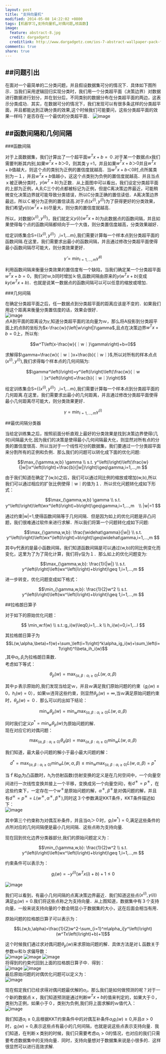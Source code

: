```yaml
---
layout: post
title: "支持向量机"
modified: 2014-05-08 14:22:02 +0800
tags: [机器学习,支持向量机,对偶问题,核函数]
image:
  feature: abstract-8.jpg
  credit: dargadgetz
  creditlink: http://www.dargadgetz.com/ios-7-abstract-wallpaper-pack-for-iphone-5-and-ipod-touch-retina/
comments: true
share: true
---
```

##问题引出
--------------
在面对一个最简单的二分类问题，并且假设数据集可分的情况下．具体如下图所示．当我们采用逻辑回归实现分类时，我们用一个分类超平面（决策边界）对数据进行数据进行划分，并在划分后，不同类别的数据分布在分类超平面的两边，这表示分类成功．其实，在数据可分的情况下，我们发现可以有很多条这样的分类超平面，并且都能达到正确分类的效果,这个时候我们可能要问，这些分类超平面的效果一样吗？是否存在一个最优的分类超平面．
![image](../images/140508/1.png)

##函数间隔和几何间隔     
--------------

###函数间隔     

对于上面数据集，我们计算出了一个超平面$w^Tx+b=０$.对于某一个数据点x我们需要判断其内别,如果$w^Tx+b＞0$，则其类ｙ=1，并且如果$w^Tx+b＞0$并且$w^Tx+b$值越大，则这个点的类别为正例的置信度就越高．当$w^Tx+b＜0$时,点所属类别为－１，并且$w^Tx+b$值越小，这这个点类别为负例的置信度就越高．并且当点ｘ被正确分类时，$y(w^T+b)$为正数．从上面图中可以看出，我们设定分类超平面的上部为正例，A,B,C三个的点都被标记为正例，但是C离决策边界最近，可能稍微变化决策边界就可能导致分类错误，所以C分类正确的置信读低．A离决策边界最远，所以Ｃ被分为正例的置信读高.对于点$\left(x^\left(i\right),y^\left(i\right)\right)$为了获得更好的分类效果，我们希望$y\left(i\right)(w^Tx+b)$尽量大，则分类的置信度就越高．

所以，对数据$\left(x^\left(i\right),y^\left(i\right)\right)$，我们就定义$y\left(i\right)(w^Tx+b)$为此数据点的函数间隔，并且如果使得每个点的函数间隔都倾向于一个大值，则分类置信度越高，分类效果越好．   

给定训练集合S={($x^\left(i\right),y^\left(i\right)）$,i=1,...m},我们需要计算每一个样本点到分类超平面的函数间隔.在这里，我们需要求出最小的函数间隔，并且通过修改分类超平面使得最小函数间隔尽可能大，则分类效果更好．     
     
$$\widehat{\gamma}=\min_{i=1,...,m}\widehat\gamma^\left(i\right)$$  

利用函数间隔来衡量分类效果的置信度有一个缺陷，当我们确定某一个分类超平面$w^Tx+b=0$，我们对ｗ,b同时增加ｋ倍,函数间隔由原来的$y\left(w^Tx+b\right)$变成$ky\left(w^Tx+b\right)$．也就是说某一数据点的函数间隔可以可以任意的缩放或增加．

###几何间隔      

在确定分类超平面之后，任一数据点到分类超平面的距离应该是不变的．如果我们用这个距离来衡量分类置信度的话，效果会很好．      
![image](../images/140508/2.png)    
点A到平面的距离设为$\gamma$,知道分类超平面的法向量为ｗ，那么将A投影到分类超平面上的点B的坐标为$x-\frac{w}{\left|w\right|}\gamma$,且点在决策边界$w^Tx+b=0$上，所以有:        
            

$$w^T\left(x-\frac{w}{｜w｜}\gamma\right)+b=0$$        

求解得$\gamma=\frac{w}{｜w｜}x+\frac{b}{｜w｜}$,所以对所有的样本点点$\left(x^\left(i\right),y^\left(i\right)\right)$,我们求得每个样本点的几何间隔为:      
 
$$\gamma^\left(i\right)=y^\left(i\right)\left(\frac{w}{｜w｜}x^\left(i\right)+\frac{b}{｜w｜}\right)$$             

给定训练集合S={($x^\left(i\right),y^\left(i\right)）$,i=1,...m},我们需要计算每一个样本点到分类超平面的几何距离.在这里，我们需要求出最小的几何距离，并且通过修改分类超平面使得最小几何距离尽可能大，则分类效果更好．        

$$\gamma=\min_{i=1,...,m}\gamma^\left(i\right)$$    

##最优间隔分类器    

当给定训练集之后，按照前面分析直观上最好的分类效果是找到决策边界使得(几何)间隔最大化.因为我们的决策是使得最小几何间隔最大化，则显然对所有点的分类的置信度很高．所以当对于一个线性可分的数据集，我们要通过一个分类超平面来分割所有的正例和负例．那么我们的问题可以转化成下面的优化问题:   

$$\max_{\gamma,w,b}   \gamma \\
 s.t.    y^\left(i\right)\left(\frac{w}{|w|}x^\left(i\right)+\frac{b}{|w|}\right)\geq\gamma,i=1,...,m
$$      

由于我们知道在确定了(w,b)之后，我们可以通过同比例的缩放或增加(w,b),所以我们可以通过相应的扩张比例使得｜w｜的值为１．所以优化问题转化成如下形式：     

$$\max_{\gamma,w,b}   \gamma \\
 s.t.    y^\left(i\right)\left(wx^\left(i\right)+b\right)\geq\gamma,i=1,...,m　\\
 |w|=1
$$  


通过约束|w|=1,使得函数间隔等于几何间隔．但是因为如上的优化问题是非凸问题，我们很难通过软件来进行求解．所以我们将第一个问题转化成如下问题:     

$$\max_{\gamma,w,b}:  \frac{\widehat\gamma}{|w|} \\
 s.t.    y^\left(i\right)\left(wx^\left(i\right)+b\right)\geq\widehat\gamma,i=1,...,m
$$      

其中$\widehat\gamma$代表的是最小函数间隔，我们知道函数间隔是可以通过(w,b)的同比例变化而变化，这里为了为了简化计算，我们将$\widehat\gamma$设为１．那么如上的优化问题变为:     

$$\max_{\gamma,w,b}:  \frac{1}{|w|} \\
 s.t.    y^\left(i\right)\left(wx^\left(i\right)+b\right)\geq 1,i=1,...,m
$$          

进一步转变，优化问题变成如下格式：       
     
$$\min_{\gamma,w,b}: \frac{1}{2}w^2 \\
 s.t.    y^\left(i\right)\left(wx^\left(i\right)+b\right)\geq 1,i=1,...,m
$$

##拉格朗日算子  

对于如下的原始优化问题：    
      
$$ \min_w:f(w) \\
s.t.:g_i(w)\leq0,i=1,...k  \\
h_i(w)=0,i=1,...l   
$$          
        
其拉格朗日算子为$$L(w,\alpha,\beta)=f(w)+\sum_\left(i=1\right)^k\alpha_ig_i(w)+\sum_\left(i=1\right)^l\beta_ih_i(w)$$,其中$\alpha_i,\beta_i$为拉格朗日乘数．        
考虑如下等式：     

$$\theta_p(w)=\max_\left(\alpha,\beta:\alpha_i\geq0\right)L(w,\alpha,\beta)$$    

其中ｐ表示原始的,我们发现当给定ｗ，并且ｗ满足我们原始问题的约束（$g_i(w)\leq0，h_i(w)=0$），如果ｗ违背这些约束，则显然$\theta_p(w)=\infty$,当ｗ满足原始问题约束时，$\theta_p(w)=０$．那么可以的出如下结论：  
       
$$\min_w\theta_p(w)=\min_w\max_\left(\alpha,\beta:\alpha_i\geq0\right)L(w,\alpha,\beta)$$       

同时我们定义$p^*=\min_w\theta_p(w)$为原始问题的解．     
现在对应它的对偶问题：     

$$\max_\left(\alpha,\beta:\alpha_i\geq0\right)\theta_d(p)=\max_\left(\alpha,\beta:\alpha_i\geq0\right)\min_wL(w,\alpha,\beta)$$     

我们知道，最大最小问题的解小于最小最大问题的解：     
   
$$d^*=\max_\left(\alpha,\beta:\alpha_i\geq0\right)\min_wL(w,\alpha,\beta)\leq\min_w\max_\left(\alpha,\beta:\alpha_i\geq0\right)L(w,\alpha,\beta)=p^*$$    

当ｆ和$g_i$为凸函数时，$h_i$为仿射函数(仿射变换的定义是在几何空间中，一个向量空间进行一次线性变换并接上一个平移，变换成另一个向量空间)，有$d^＊=p^＊$，在这些约束下，一定存在一个$w^＊$是原始问题的解，$\alpha^＊,\beta^＊$是对偶问题的解，并且有$d^＊=p^＊=L(w^＊,\alpha^＊,\beta^＊)$,同时这３个参数满足KKT条件，KKT条件描述如下：      
![image](../images/140508/3.png)		

其中第三个约束称为对偶互补条件，并且当$a_i＞０$时，$g_i(w^*)=0$,满足这些条件的点所对应的几何间隔便是最小几何间隔．这些点称为支持向量.

现在回到优化边界分类器部分,我们的原始问题定义为：       
    
$$\min_{\gamma,w,b}: \frac{1}{2}w^2 \\
 s.t.    y^\left(i\right)\left(wx^\left(i\right)+b\right)\geq 1,i=1,...,m
$$          

约束条件可以表示为：        


$$g_i(w)=-y^\left(i\right)(w^Tx\left(i\right)+b)+1\leq0$$    		

![image](../images/140508/4.png)    

我们可以看到，有最小几何间隔的点离决策边界最近．我们知道这些点$\left(x^\left(i\right),y\left(i\right)\right)$满足$g_i(w)=0$.我们将这些点称之为支持向量．从上图知道，数据集中有３个支持向量，一般来说支持向量的个数会明显小于数据集的大小，这在后面会相当有用．      

原始问题的拉格朗日算子可以表示为：      

$$L(w,b,\alpha)=\frac{1}{2}w^2-\sum_{i=1}^m\alpha_i[y^\left(i\right)(w^Tx\left(i\right)+b)+1]$$ 

这个时候我们通过求对偶问题$\theta_p(w)$来求原始问题的解．具体方法是对Ｌ函数关于参数ｗ和ｂ求偏导数：      
![image](../images/140508/5.png)
![image](../images/140508/6.png)
![image](../images/140508/7.png)        
将得到的约束代回到上面的拉格朗日算子中．得到：            
![image](../images/140508/8.png)
![image](../images/140508/9.png)        
最后原始问题的对偶优化问题可以定义为：              
![image](../images/140508/10.png)

现在假定我们已经求得对偶问题最优解的$\alpha_i$，那么我们是如何做预测的呢？对于一个新的数据点ｘ，我们知道预测是通过判断$w^Tx+b$的值来判定的，如果大于０，类别为正例，如果小于０，类别为负例,我们将上面求解的ｗ值代入：           
![image](../images/140508/11.png)		

我们知道$\alpha_i\geq0$,且根据KKT约束条件中的对偶互补条件$\alpha_ig_i(w)\geq0$,并且$\alpha>0$时，$g_i(w)=0$,表示这些点有最小的几何间隔，也就是说这些点表示支持向量．我们知道，在判断ｘ类别的时候，我们只需要考虑$\alpha_i>0$的情况，也对应的我们只需要考虑数据集中的支持向量．同时，支持向量想对于数据集来说是小很多的．这样很显然可以进行高效求解.







